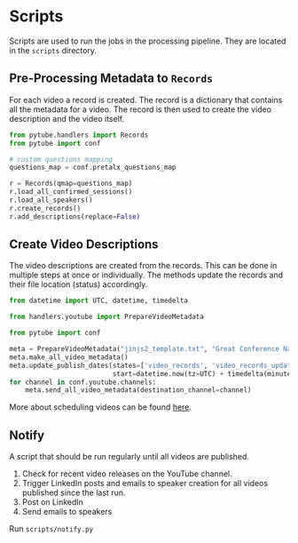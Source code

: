 # Scripts

Scripts are used to run the jobs in the processing pipeline. They are located in the `scripts` directory.

## Pre-Processing Metadata to `Records`

For each video a record is created.
The record is a dictionary that contains all the metadata for a video.
The record is then used to create the video description and the video itself.

```python
from pytube.handlers import Records
from pytube import conf

# custom questions mapping
questions_map = conf.pretalx_questions_map

r = Records(qmap=questions_map)
r.load_all_confirmed_sessions()
r.load_all_speakers()
r.create_records()
r.add_descriptions(replace=False)
```

## Create Video Descriptions

The video descriptions are created from the records. This can be done in multiple steps at once or individually.
The methods update the records and their file location (status) accordingly.

```python
from datetime import UTC, datetime, timedelta

from handlers.youtube import PrepareVideoMetadata

from pytube import conf

meta = PrepareVideoMetadata("jinjs2_template.txt", "Great Conference Name")
meta.make_all_video_metadata()
meta.update_publish_dates(states=['video_records', 'video_records_updated'],
                          start=datetime.now(tz=UTC) + timedelta(minutes=5), delta=timedelta(hours=4))
for channel in conf.youtube.channels:
    meta.send_all_video_metadata(destination_channel=channel)
```

More about scheduling videos can be found [here](youtube.md#scheduling-videos).

## Notify

A script that should be run regularly until all videos are published.

1. Check for recent video releases on the YouTube channel.
2. Trigger LinkedIn posts and emails to speaker creation for all videos published since the last run.
3. Post on LinkedIn
4. Send emails to speakers

Run `scripts/notify.py`
